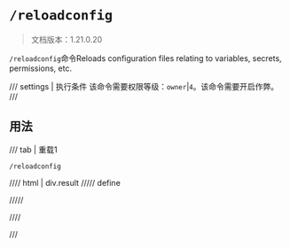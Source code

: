 # `/reloadconfig`

> 文档版本：1.21.0.20

`/reloadconfig`命令Reloads configuration files relating to variables, secrets, permissions, etc.

/// settings | 执行条件
该命令需要权限等级：`owner`|`4`。该命令需要开启作弊。
///

## 用法

/// tab | 重载1
```mcfunction
/reloadconfig
```

//// html | div.result
///// define

/////

////

///
